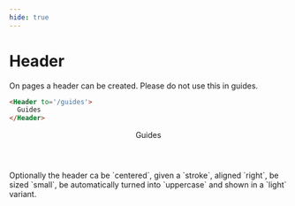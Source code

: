 ```yaml
---
hide: true
---
```


<!-- does not need translation -->

# Header

On pages a header can be created. Please do not use this in guides.

```html
<Header to='/guides'>
  Guides
</Header>
```

<H>
  <Header to='/guides' stroke centered uppercase>
    Guides
  </Header>
<H>

<Message>
  Optionally the header ca be `centered`, given a `stroke`, aligned `right`, be
  sized `small`, be automatically turned into `uppercase` and shown in a `light`
  variant.
</Message>
